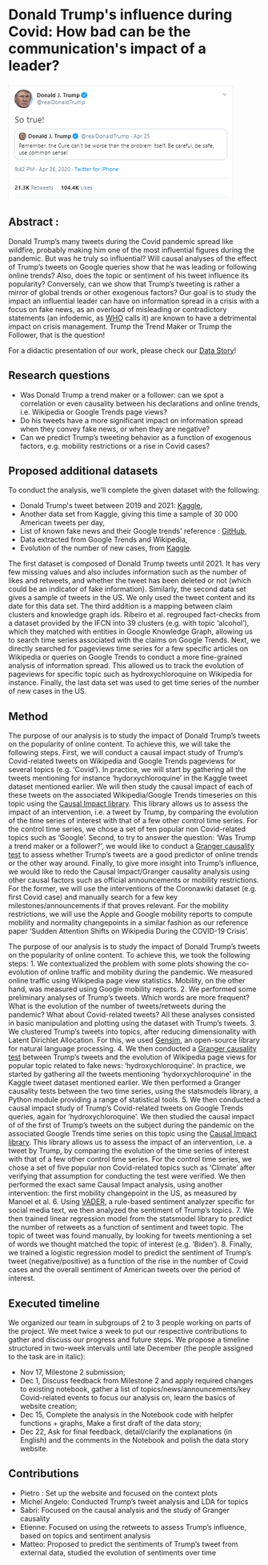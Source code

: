# Donald Trump's influence during Covid: How bad can be the communication's impact of a leader?

<img src="images/trump_sample_tweet.png">

## Abstract :

Donald Trump’s many tweets during the Covid pandemic spread like wildfire, probably making him one of the most influential figures during the pandemic. But was he truly so influential? Will causal analyses of the effect of Trump’s tweets on Google queries show that he was leading or following online trends? Also, does the topic or sentiment of his tweet influence its popularity? Conversely, can we show that Trump’s tweeting is rather a mirror of global trends or other exogenous factors? Our goal is to study the impact an influential leader can have on information spread in a crisis with a focus on fake news, as an overload of misleading or contradictory statements (an infodemic, as [WHO](https://www.who.int/health-topics/infodemic#tab=tab_1) calls it) are known to have a detrimental impact on crisis management. Trump the Trend Maker or Trump the Follower, that is the question!

For a didactic presentation of our work, please check our [Data Story](https://mellopietro.github.io/adadakadavra-datastory/#topic=2&lambda=1&term=)!

## Research questions

- Was Donald Trump a trend maker or a follower: can we spot a correlation or even causality between his declarations and online trends, i.e.  Wikipedia or Google Trends page views?
- Do his tweets have a more significant impact on information spread when they convey fake news, or when they are negative?
- Can we predict Trump’s tweeting behavior as a function of exogenous factors, e.g. mobility restrictions or a rise in Covid cases?
    
## Proposed additional datasets

To conduct the analysis, we'll complete the given dataset with the following:

- Donald Trump's tweet between 2019 and
  2021: [Kaggle](https://www.kaggle.com/datasets/codebreaker619/donald-trump-tweets-dataset),
- Another data set from Kaggle, giving this time a sample of 30 000 American tweets per day,
- List of known fake news and their Google trends'
  reference : [GitHub](https://github.com/epfl-dlab/fact-checkers-fact-check/blob/main/data/kg_ids.json),
- Data extracted from Google Trends and Wikipedia,
- Evolution of the number of new cases, from [Kaggle](https://www.kaggle.com/datasets/niketchauhan/covid-19-time-series-data?select=time-series-19-covid-combined.csv).

The first dataset is composed of Donald Trump tweets until 2021. It has very few
missing values and also includes information such as the number of likes and
retweets, and whether the tweet has been deleted or not (which could be an
indicator of fake information). Similarly, the second data set gives a sample of tweets 
in the US. We only used the tweet content and its date for this data set.
The third addition is a mapping between claim clusters and knowledge graph ids.
Ribeiro et al. regrouped fact-checks from a dataset provided by the IFCN into 39
clusters (e.g. with topic ‘alcohol’), which they matched with entities in Google
Knowledge Graph, allowing us to search time series associated with the claims on
Google Trends.
Next, we directly searched for pageviews time series for a few specific articles on
Wikipedia or queries on Google Trends to conduct a more fine-grained analysis of
information spread. This allowed us to track the evolution of pageviews for specific
topic such as hydroxychloroquine on Wikipedia for instance.
Finally, the last data set was used to get time series of the number of new cases in the US.

## Method
The purpose of our analysis is to study the impact of Donald Trump’s tweets on the
popularity of online content. To achieve this, we will take the following steps.
First, we will conduct a causal impact study of Trump’s Covid-related tweets on
Wikipedia and Google Trends pageviews for several topics (e.g. ‘Covid’). In practice,
we will start by gathering all the tweets mentioning for instance
‘hydorxychloroquine’ in the Kaggle tweet dataset mentioned earlier. We will then
study the causal impact of each of these tweets on the associated Wikipedia/Google
Trends timeseries on this topic using the [Causal Impact library](https://google.github.io/CausalImpact/CausalImpact.html). This library allows us to
assess the impact of an intervention, i.e. a tweet by Trump, by comparing the
evolution of the time series of interest with that of a few other control time series.
For the control time series, we chose a set of ten popular non Covid-related topics
such as ‘Google’.
Second, to try to answer the question: ‘Was Trump a trend maker or a follower?’, we
would like to conduct a [Granger causality test](https://en.wikipedia.org/wiki/Granger_causality) to assess whether Trump’s tweets
are a good predictor of online trends or the other way around.
Finally, to give more insight into Trump’s influence, we would like to redo the Causal
Impact/Granger causality analysis using other causal factors such as official
announcements or mobility restrictions. For the former, we will use the interventions
of the Coronawiki dataset (e.g. first Covid case) and manually search for a few key
milestones/announcements if that proves relevant. For the mobility restrictions, we
will use the Apple and Google mobility reports to compute mobility and normality
changepoints in a similar fashion as our reference paper ‘Sudden Attention Shifts on
Wikipedia During the COVID-19 Crisis’.

The purpose of our analysis is to study the impact of Donald Trump’s tweets on the popularity of online content. To achieve this, we took the following steps: 
    1. We contextualized the problem with some plots showing the co-evolution of online traffic and mobility during the pandemic. We measured online traffic using Wikipedia page view statistics. Mobility, on the other hand, was measured using Google mobility reports.
    2. We performed some preliminary analyses of Trump’s tweets. Which words are more frequent? What is the evolution of the number of tweets/retweets during the pandemic? What about Covid-related tweets? All these analyses consisted in basic manipulation and plotting using the dataset with Trump’s tweets.
    3. We clustered Trump’s tweets into topics, after reducing dimensionality with Latent Dirichlet Allocation. For this, we used [Gensim](https://radimrehurek.com/gensim/), an open-source library for natural language processing.
    4. We then conducted a [Granger causality test](https://en.wikipedia.org/wiki/Granger_causality) between Trump’s tweets and the evolution of Wikipedia page views for popular topic related to fake news: ‘hydroxychloroquine’. In practice, we started by gathering all the tweets mentioning ‘hydorxychloroquine’ in the Kaggle tweet dataset mentioned earlier. We then performed a Granger causality tests between the two time series, using the statsmodels library, a Python module providing a range of statistical tools.
    5. We then conducted a causal impact study of Trump’s Covid-related tweets on Google Trends queries, again for ‘hydroxychloroquine’. We then studied the causal impact of of the first of Trump’s tweets on the subject during the pandemic on the associated Google Trends time series on this topic using the [Causal Impact library](https://google.github.io/CausalImpact/CausalImpact.html). This library allows us to assess the impact of an intervention, i.e. a tweet by Trump, by comparing the evolution of the time series of interest with that of a few other control time series. For the control time series, we chose a set of five popular non Covid-related topics such as ‘Climate’  after verifying that assumption for conducting the test were verified. We then performed the exact same Causal Impact analysis, using another intervention: the first mobility changepoint in the US, as measured by Manoel et al.
    6. Using [VADER](https://www.analyticsvidhya.com/blog/2021/06/vader-for-sentiment-analysis/), a rule-based sentiment analyzer specific for social media text, we then analyzed the sentiment of Trump’s topics.
    7. We then trained linear regression model from the statsmodel library to predict the number of retweets as a function of sentiment and tweet topic. The topic of tweet was found manually, by looking for tweets mentioning a set of words we thought matched the topic of interest (e.g. ‘Biden’).
    8. Finally, we trained a logistic regression model to predict the sentiment of Trump’s tweet (negative/positive) as a function of the rise in the number of Covid cases and the overall sentiment of American tweets over the period of interest.

## Executed timeline
We organized our team in subgroups of 2 to 3 people working on parts of the
project. We meet twice a week to put our respective contributions to gather and
discuss our progress and future steps.
We propose a timeline structured in two-week intervals until late December (the
people assigned to the task are in italic):
- Nov 17, Milestone 2 submission;
- Dec 1, Discuss feedback from Milestone 2 and apply required changes to
existing notebook, gather a list of
topics/news/announcements/key Covid-related events to focus our analysis
on, learn the basics of website creation;
- Dec 15, Complete the analysis in the Notebook code with helpfer functions +
graphs, Make a first draft of the data story;
- Dec 22, Ask for final feedback, detail/clarify the explanations (in English) and
the comments in the Notebook and polish the data story website.


## Contributions
- Pietro : Set up the website and focused on the context plots
- Michel Angelo: Conducted Trump’s tweet analysis and LDA for topics
- Sabri: Focused on the causal analysis and the study of Granger causality
- Etienne: Focused on using the retweets to assess Trump’s influence, based on topics and sentiment analysis
- Matteo: Proposed to predict the sentiments of Trump’s tweet from external data, studied the evolution of sentiments over time

